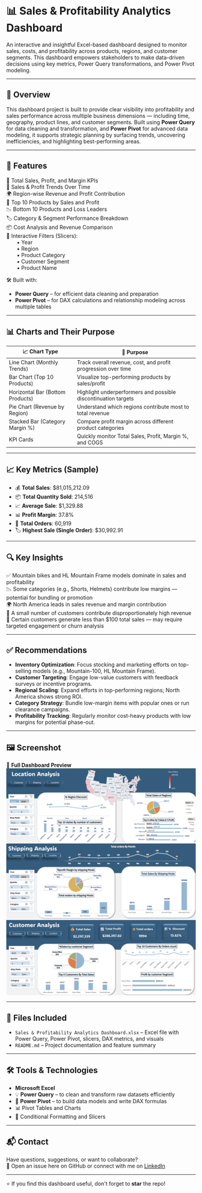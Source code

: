 # 📊 Sales & Profitability Analytics Dashboard

An interactive and insightful Excel-based dashboard designed to monitor sales, costs, and profitability across products, regions, and customer segments. This dashboard empowers stakeholders to make data-driven decisions using key metrics, Power Query transformations, and Power Pivot modeling.

---

## 🧩 Overview

This dashboard project is built to provide clear visibility into profitability and sales performance across multiple business dimensions — including time, geography, product lines, and customer segments. Built using **Power Query** for data cleaning and transformation, and **Power Pivot** for advanced data modeling, it supports strategic planning by surfacing trends, uncovering inefficiencies, and highlighting best-performing areas.

---

## 🚀 Features

📌 Total Sales, Profit, and Margin KPIs  
📅 Sales & Profit Trends Over Time  
🌍 Region-wise Revenue and Profit Contribution  
🧾 Top 10 Products by Sales and Profit  
📉 Bottom 10 Products and Loss Leaders  
🏷️ Category & Segment Performance Breakdown  
📦 Cost Analysis and Revenue Comparison  
🔄 Interactive Filters (Slicers):  
  ▪ Year  
  ▪ Region  
  ▪ Product Category  
  ▪ Customer Segment  
  ▪ Product Name  

🛠 Built with:
- **Power Query** – for efficient data cleaning and preparation  
- **Power Pivot** – for DAX calculations and relationship modeling across multiple tables

---

## 📊 Charts and Their Purpose

| 📈 Chart Type | 📌 Purpose |
|--------------|------------|
| Line Chart (Monthly Trends) | Track overall revenue, cost, and profit progression over time |
| Bar Chart (Top 10 Products) | Visualize top-performing products by sales/profit |
| Horizontal Bar (Bottom Products) | Highlight underperformers and possible discontinuation targets |
| Pie Chart (Revenue by Region) | Understand which regions contribute most to total revenue |
| Stacked Bar (Category Margin %) | Compare profit margin across different product categories |
| KPI Cards | Quickly monitor Total Sales, Profit, Margin %, and COGS |

---

## 📈 Key Metrics (Sample)

- 💰 **Total Sales**: $81,015,212.09  
- 📦 **Total Quantity Sold**: 214,516  
- 📈 **Average Sale**: $1,329.88  
- 📊 **Profit Margin**: 37.8%  
- 🧮 **Total Orders**: 60,919  
- 🏷️ **Highest Sale (Single Order)**: $30,992.91  

---

## 🔍 Key Insights

✅ Mountain bikes and HL Mountain Frame models dominate in sales and profitability  
📉 Some categories (e.g., Shorts, Helmets) contribute low margins — potential for bundling or promotion  
🌍 North America leads in sales revenue and margin contribution  
👥 A small number of customers contribute disproportionately high revenue  
🚩 Certain customers generate less than $100 total sales — may require targeted engagement or churn analysis

---

## ✅ Recommendations

- **Inventory Optimization**: Focus stocking and marketing efforts on top-selling models (e.g., Mountain-100, HL Mountain Frame).  
- **Customer Targeting**: Engage low-value customers with feedback surveys or incentive programs.  
- **Regional Scaling**: Expand efforts in top-performing regions; North America shows strong ROI.  
- **Category Strategy**: Bundle low-margin items with popular ones or run clearance campaigns.  
- **Profitability Tracking**: Regularly monitor cost-heavy products with low margins for potential phase-out.

---

## 🖼️ Screenshot

🔻 **Full Dashboard Preview**    
![Sales Dashboard Preview](Location.png)
![Sales Dashboard Preview](Shipping.png)
![Sales Dashboard Preview](customer.png)


---

## 📁 Files Included

- `Sales & Profitability Analytics Dashboard.xlsx` – Excel file with Power Query, Power Pivot, slicers, DAX metrics, and visuals  
- `README.md` – Project documentation and feature summary  

---

## 🛠 Tools & Technologies

- **Microsoft Excel** 
- 💡 **Power Query** – to clean and transform raw datasets efficiently  
- 🧠 **Power Pivot** – to build data models and write DAX formulas  
- 📊 Pivot Tables and Charts  
- 🎨 Conditional Formatting and Slicers  

---

## 📬 Contact

Have questions, suggestions, or want to collaborate?  
📨 Open an issue here on GitHub or connect with me on [LinkedIn](www.linkedin.com/in/nouran-yasser-582450280)  

---

⭐ If you find this dashboard useful, don't forget to **star** the repo!
